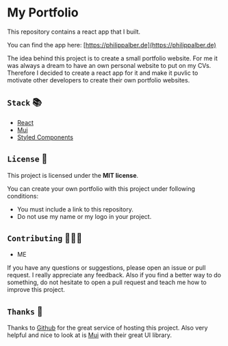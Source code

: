 # My Portfolio

This repository contains a react app that I built.

You can find the app here:
[https://philippalber.de](https://philippalber.de)

The idea behind this project is to create a small portfolio website.
For me it was always a dream to have an own personal website to put on my CVs.
Therefore I decided to create a react app for it and make it puvlic to motivate other developers to create their own portfolio websites.




## `Stack` 📚

- [React](https://reactjs.org)
- [Mui](https://mui.com)
- [Styled Components](https://styled-components.com)
  

    
## `License` 📃

This project is licensed under the **MIT license**.

You can create your own portfolio with this project under following conditions:
- You must include a link to this repository.
- Do not use my name or my logo in your project.


## `Contributing` 🧑‍🤝‍🧑
- ME

If you have any questions or suggestions, please open an issue or pull request.
I really appreciate any feedback. Also if you find a better way to do something, do not hesitate to open a pull request and teach me how to improve this project.


## `Thanks` 🙏
Thanks to [Github](https://github.com) for the great service of hosting this project.
Also very helpful and nice to look at is [Mui](https://mui.com) with their great UI library.
